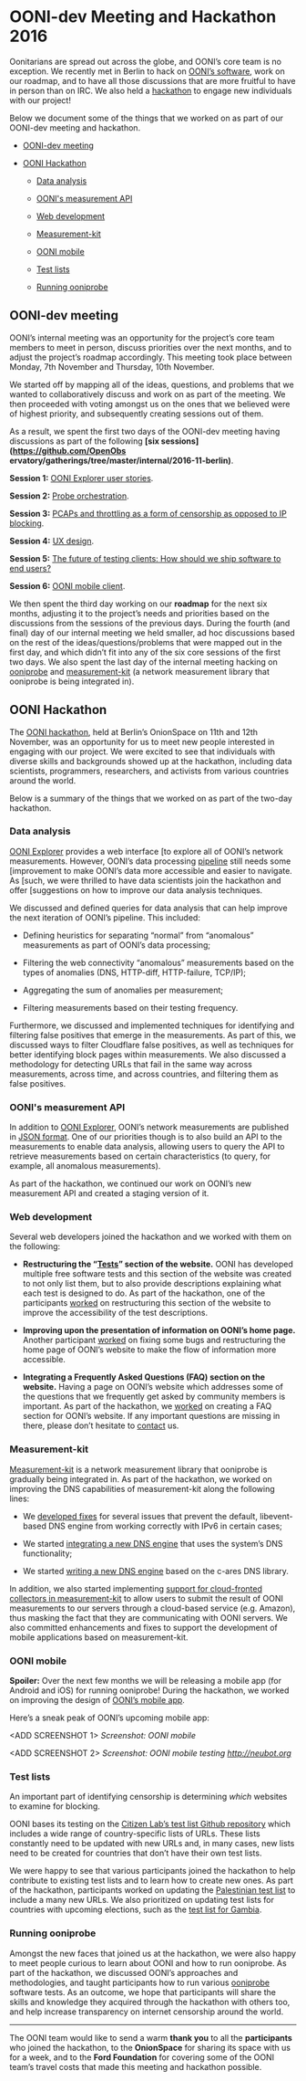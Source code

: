 # OONI-dev Meeting and Hackathon 2016

Oonitarians are spread out across the globe, and OONI’s core team is no
exception. We recently met in Berlin to hack on [OONI’s software](https://github.com/TheTorProject/ooni-probe), work on our
roadmap, and to have all those discussions that are more fruitful to have in
person than on IRC. We also held a [hackathon](https://ooni.torproject.org/post/berlin-hackathon-2016/) to engage new individuals with our project!

Below we document some of the things that we worked on as part of our OONI-dev
meeting and hackathon.

* [OONI-dev meeting](#ooni-dev-meeting)

* [OONI Hackathon](#ooni-hackathon)

    * [Data analysis](#data-analysis)

    * [OONI's measurement API](#oonis-measurement-api)

    * [Web development](#web-development)

    * [Measurement-kit](#measurement-kit)

    * [OONI mobile](#ooni-mobile)

    * [Test lists](#test-lists)

    * [Running ooniprobe](#running-ooniprobe)

## OONI-dev meeting

OONI’s internal meeting was an opportunity for the project’s core team members
to meet in person, discuss priorities over the next months, and to adjust the
project’s roadmap accordingly. This meeting took place between Monday, 7th
November and Thursday, 10th November.

We started off by mapping all of the ideas, questions, and problems that we
wanted to collaboratively discuss and work on as part of the meeting. We then
proceeded with voting amongst us on the ones that we believed were of highest
priority, and subsequently creating sessions out of them.

<ADD IMAGE>

As a result, we spent the first two days of the OONI-dev meeting having
discussions as part of the following **[six sessions](https://github.com/OpenObs
ervatory/gatherings/tree/master/internal/2016-11-berlin)**.

**Session 1:** [OONI Explorer user stories](https://github.com/OpenObservatory/gatherings/blob/master/internal/2016-11-berlin/explorer-users-stories.md).

**Session 2:** [Probe orchestration](https://github.com/OpenObservatory/gatherings/blob/master/internal/2016-11-berlin/session-ooni-orchestration.md).

**Session 3:** [PCAPs and throttling as a form of censorship as opposed to IP blocking](https://github.com/OpenObservatory/gatherings/blob/master/internal/2016-11-berlin/session-ip-blocking-vs-throttling.md).

**Session 4:** [UX design](https://github.com/OpenObservatory/gatherings/blob/master/internal/2016-11-berlin/session-ooni-gui.md).

**Session 5:** [The future of testing clients: How should we ship software to end users?](https://github.com/OpenObservatory/gatherings/blob/master/internal/2016-11-berlin/session-testing-clients.md)

**Session 6:** [OONI mobile client](https://github.com/OpenObservatory/gatherings/blob/master/internal/2016-11-berlin/session-ooni-mobile.md).

We then spent the third day working on our **roadmap** for the next six months,
adjusting it to the project’s needs and priorities based on the discussions from
the sessions of the previous days. During the fourth (and final) day of our
internal meeting we held smaller, ad hoc discussions based on the rest of the
ideas/questions/problems that were mapped out in the first day, and which didn’t
fit into any of the six core sessions of the first two days. We also spent the
last day of the internal meeting hacking on [ooniprobe](https://github.com/TheTorProject/ooni-probe) and [measurement-kit](https://github.com/measurement-kit/measurement-kit) (a
network measurement library that ooniprobe is being integrated in).

## OONI Hackathon

The [OONI hackathon](https://ooni.torproject.org/post/berlin-hackathon-2016/),
held at Berlin’s OnionSpace on 11th and 12th November, was an opportunity for us
to meet new people interested in engaging with our project. We were excited to
see that individuals with diverse skills and backgrounds showed up at the
hackathon, including data scientists, programmers, researchers, and activists
from various countries around the world.

Below is a summary of the things that we worked on as part of the two-day
hackathon.

### Data analysis

[OONI Explorer](https://explorer.ooni.torproject.org/) provides a web interface
[to explore all of OONI’s network measurements. However, OONI’s data processing
[pipeline](https://github.com/TheTorProject/ooni-pipeline) still needs some
[improvement to make OONI’s data more accessible and easier to navigate. As
[such, we were thrilled to have data scientists join the hackathon and offer
[suggestions on how to improve our data analysis techniques.

We discussed and defined queries for data analysis that can help improve the
next iteration of OONI’s pipeline. This included:

* Defining heuristics for separating “normal” from “anomalous” measurements as
part of OONI’s data processing;

* Filtering the web connectivity “anomalous” measurements based on the types of
anomalies (DNS, HTTP-diff, HTTP-failure, TCP/IP);

* Aggregating the sum of anomalies per measurement;

* Filtering measurements based on their testing frequency.

Furthermore, we discussed and implemented techniques for identifying and
filtering false positives that emerge in the measurements. As part of this, we
discussed ways to filter Cloudflare false positives, as well as techniques for
better identifying block pages within measurements. We also discussed a
methodology for detecting URLs that fail in the same way across measurements,
across time, and across countries, and filtering them as false positives.

### OONI's measurement API

In addition to [OONI Explorer](https://explorer.ooni.torproject.org/world/),
OONI’s network measurements are published in [JSON format](https://measurements.ooni.torproject.org/). One of our priorities though
is to also build an API to the measurements to enable data analysis, allowing
users to query the API to retrieve measurements based on certain characteristics
(to query, for example, all anomalous measurements).

As part of the hackathon, we continued our work on OONI’s new measurement API
and created a staging version of it.

### Web development

Several web developers joined the hackathon and we worked with them on the
following:

* **Restructuring the “[Tests](https://ooni.torproject.org//nettest/)” section of the website.** OONI has developed multiple
free software tests and this section of the website was created to not only list
them, but to also provide descriptions explaining what each test is designed to
do. As part of the hackathon, one of the participants [worked](https://github.com/TheTorProject/ooni-web/pull/87) on restructuring
this section of the website to improve the accessibility of the test
descriptions.

* **Improving upon the presentation of information on OONI’s home page.** Another
participant [worked](https://github.com/TheTorProject/ooni-web/pull/89) on fixing some bugs and restructuring the home page of OONI’s
website to make the flow of information more accessible.

* **Integrating a Frequently Asked Questions (FAQ) section on the website.** Having a
page on OONI’s website which addresses some of the questions that we frequently
get asked by community members is important. As part of the hackathon, we [worked](https://github.com/TheTorProject/ooni-web/pull/91)
on creating a FAQ section for OONI’s website. If any important questions are
missing in there, please don’t hesitate to [contact](https://ooni.torproject.org//about/) us.

### Measurement-kit

[Measurement-kit](https://github.com/measurement-kit/measurement-kit) is a
network measurement library that ooniprobe is gradually being integrated in. As
part of the hackathon, we worked on improving the DNS capabilities of
measurement-kit along the following lines:

* We [developed fixes](https://github.com/measurement-kit/measurement-kit/pull/915) for several issues that prevent the default, libevent-based DNS
engine from working correctly with IPv6 in certain cases;

* We started [integrating a new DNS engine](https://github.com/measurement-kit/measurement-kit/pull/918) that uses the system’s DNS functionality;

* We started [writing a new DNS engine](https://github.com/measurement-kit/measurement-kit/pull/920) based on the c-ares DNS library.

In addition, we also started implementing [support for cloud-fronted collectors in measurement-kit](https://github.com/measurement-kit/measurement-kit/pull/907) to allow users to submit the result of OONI measurements to
our servers through a cloud-based service (e.g. Amazon), thus masking the fact
that they are communicating with OONI servers. We also committed enhancements
and fixes to support the development of mobile applications based on
measurement-kit.

### OONI mobile

**Spoiler:** Over the next few months we will be releasing a mobile app (for Android
and iOS) for running ooniprobe! During the hackathon, we worked on improving the
design of [OONI’s mobile app](https://github.com/measurement-kit/ooniprobe-ios).

Here’s a sneak peak of OONI’s upcoming mobile app:

<ADD SCREENSHOT 1>
*Screenshot: OONI mobile*

<ADD SCREENSHOT 2>
*Screenshot: OONI mobile testing http://neubot.org*

### Test lists

An important part of identifying censorship is determining *which* websites to
examine for blocking.

OONI bases its testing on the [Citizen Lab’s test list Github repository](https://github.com/citizenlab/test-lists) which includes a wide
range of country-specific lists of URLs. These lists constantly need to be
updated with new URLs and, in many cases, new lists need to be created for
countries that don’t have their own test lists.

We were happy to see that various participants joined the hackathon to help
contribute to existing test lists and to learn how to create new ones. As part
of the hackathon, participants worked on updating the [Palestinian test list](https://github.com/citizenlab/test-lists/pull/102) to include a many new
URLs. We also prioritized on updating test lists for countries with upcoming
elections, such as the [test list for Gambia](https://github.com/citizenlab/test-lists/pull/99).

###  Running ooniprobe

Amongst the new faces that joined us at the hackathon, we were also happy to
meet people curious to learn about OONI and how to run ooniprobe. As part of the
hackathon, we discussed OONI’s approaches and methodologies, and taught
participants how to run various [ooniprobe](https://github.com/TheTorProject/ooni-probe) software tests. As an outcome, we hope that participants will share
the skills and knowledge they acquired through the hackathon with others too,
and help increase transparency on internet censorship around the world.

------------------------------------------------------------------------------------------------------------------------------

The OONI team would like to send a warm **thank you** to all the **participants** who
joined the hackathon, to the **OnionSpace** for sharing its space with us for a
week, and to the **Ford Foundation** for covering some of the OONI team’s travel
costs that made this meeting and hackathon possible.